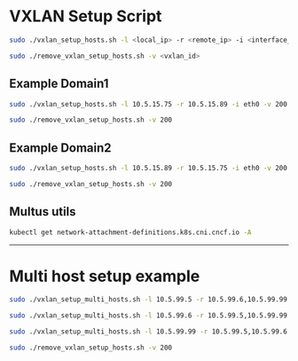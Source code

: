 # VXLAN Setup Script

```sh
sudo ./vxlan_setup_hosts.sh -l <local_ip> -r <remote_ip> -i <interface_name> -v <vxlan_id> -p <dst_port> -a <vxlan_ip>
```

```sh
sudo ./remove_vxlan_setup_hosts.sh -v <vxlan_id>
```

## Example Domain1
```sh
sudo ./vxlan_setup_hosts.sh -l 10.5.15.75 -r 10.5.15.89 -i eth0 -v 200 -p 4789 -a 10.10.10.1/24
```
```sh
sudo ./remove_vxlan_setup_hosts.sh -v 200
```

## Example Domain2
```sh
sudo ./vxlan_setup_hosts.sh -l 10.5.15.89 -r 10.5.15.75 -i eth0 -v 200 -p 4789 -a 10.10.10.2/24
```
```sh
sudo ./remove_vxlan_setup_hosts.sh -v 200
```

## Multus utils
```sh
kubectl get network-attachment-definitions.k8s.cni.cncf.io -A
```


---

# Multi host setup example
```sh
sudo ./vxlan_setup_multi_hosts.sh -l 10.5.99.5 -r 10.5.99.6,10.5.99.99 -i ens3 -v 200 -p 4747 -b 10.10.10.1/24

sudo ./vxlan_setup_multi_hosts.sh -l 10.5.99.6 -r 10.5.99.5,10.5.99.99 -i ens3 -v 200 -p 4747 -b 10.10.10.2/24

sudo ./vxlan_setup_multi_hosts.sh -l 10.5.99.99 -r 10.5.99.5,10.5.99.6 -i ens3 -v 200 -p 4747 -b 10.10.10.3/24
```


```sh
sudo ./remove_vxlan_setup_hosts.sh -v 200
```
